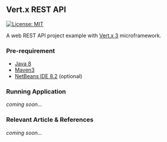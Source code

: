 ## Vert.x REST API
[![License: MIT](https://img.shields.io/badge/License-MIT-blue.svg)](/LICENSE)

A web REST API project example with [Vert.x 3](http://vertx.io/) microframework.

### Pre-requirement

- [Java 8](http://www.oracle.com/technetwork/java/javase/downloads/jdk8-downloads-2133151.html)
- [Maven3](https://maven.apache.org/index.html)
- [NetBeans IDE 8.2](https://netbeans.org/) (optional)



### Running Application
_coming soon..._



### Relevant Article & References
_coming soon..._
